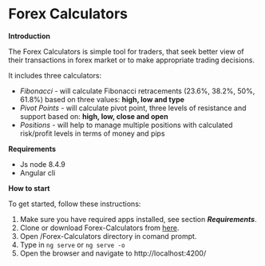 # Forex Calculators

**Introduction**

The Forex Calculators is simple tool for traders, that seek better view of their transactions in forex market or to make appropriate trading decisions.

It includes three calculators: 
* _Fibonacci_ - will calculate Fibonacci retracements (23.6%, 38.2%, 50%, 61.8%) based on three values: **high, low and type**
* _Pivot Points_ - will calculate pivot point, three levels of resistance and support based on: **high, low, close and open**
* _Positions_ - will help to manage multiple positions with calculated risk/profit levels in terms of money and pips

**Requirements**

* Js node 8.4.9
* Angular cli

**How to start**

To get started, follow these instructions:

1. Make sure you have required apps installed, see section _**Requirements**_.
2. Clone or download Forex-Calculators from [here](https://github.com/kpawelczak/forex-calculators).
3. Open /Forex-Calculators directory in comand prompt.
4. Type in 
<code>ng serve</code> 
or 
<code>ng serve -o</code>
5. Open the browser and navigate to http://localhost:4200/
